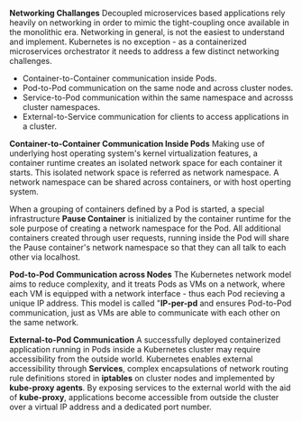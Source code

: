 **Networking Challanges**
Decoupled microservices based applications rely heavily on networking in order to mimic the tight-coupling once available in the monolithic era. Networking in general, is not the easiest to understand and implement. Kubernetes is no exception - as a containerized microservices orchestrator it needs to address a few distinct networking challenges.

- Container-to-Container communication inside Pods.
- Pod-to-Pod communication on the same node and across cluster nodes.
- Service-to-Pod communication within the same namespace and acrosss cluster namespaces.
- External-to-Service communication for clients to access applications in a cluster.


**Container-to-Container Communication Inside Pods**
Making use of underlying host operating system's kernel virtualization features, a container runtime creates an isolated network space for each container it starts. This isolated network space is referred as network namespace. A network namespace can be shared across containers, or with host operting system.

When a grouping of containers defined by a Pod is started, a special infrastructure <b>Pause Container</b> is initialized by the container runtime for the sole purpose of creating a network namespace for the Pod. All additional containers created through user requests, running inside the Pod will share the Pause container's network namespace so that they can all talk to each other via localhost.


**Pod-to-Pod Communication across Nodes**
The Kubernetes network model aims to reduce complexity, and it treats Pods as VMs on a network, where each VM is equipped with a network interface - thus each Pod recieving a unique IP address. This model is called "<b>IP-per-pd</b> and ensures Pod-to-Pod communication, just as VMs are able to communicate with each other on the same network.


**External-to-Pod Communication**
A successfully deployed containerized application running in Pods inside a Kubernetes cluster may require accessibility from the outside world. Kubernetes enables external accessibility through <b>Services</b>, complex encapsulations of network routing rule definitions stored in <b>iptables</b> on cluster nodes and implemented by <b>kube-proxy agents</b>. By exposing services to the external world with the aid of <b>kube-proxy</b>, applications become accessible from outside the cluster over a virtual IP address and a dedicated port number.